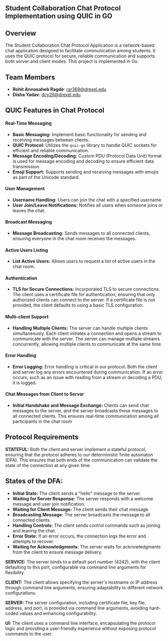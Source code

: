 ## Student Collaboration Chat Protocol Implementation using QUIC in GO

## Overview
The Student Collaboration Chat Protocol Application is a network-based chat application designed to facilitate communication among students. It uses the QUIC protocol for secure, reliable communication and supports both server and client modes. This project is implemented in Go.

## Team Members
- **Rohit Annasaheb Ragde**: [rar369@drexel.edu](mailto:rar369@drexel.edu)
- **Disha Yadav**: [dcy26@drexel.edu](mailto:dcy26@drexel.edu)

## QUIC Features in Chat Protocol

#### Real-Time Messaging

- **Basic Messaging:** Implement basic functionality for sending and receiving messages between clients.
- **QUIC Protocol:** Utilizes the `quic-go` library to handle QUIC sockets for efficient and reliable communication.
- **Message Encoding/Decoding:** Custom PDU (Protocol Data Unit) format is used for message encoding and decoding to ensure efficient data transmission.
- **Emoji Support:** Supports sending and receiving messages with emojis as part of the Unicode standard.

#### User Management

- **Username Handling:** Users can join the chat with a specified username.
- **User Join/Leave Notifications:** Notifies all users when someone joins or leaves the chat.

#### Broadcast Messaging

- **Message Broadcasting:** Sends messages to all connected clients, ensuring everyone in the chat room receives the messages.

#### Active Users Listing

- **List Active Users:** Allows users to request a list of active users in the chat room.

#### Authentication

- **TLS for Secure Connections:** Incorporated TLS to secure connections. The client uses a certificate file for authentication, ensuring that only authorized clients can connect to the server. If a certificate file is not provided, the client defaults to using a basic TLS configuration.

#### Multi-client Support

- **Handling Multiple Clients:** The server can handle multiple clients simultaneously. Each client initiates a connection and opens a stream to communicate with the server. The server can manage multiple streams concurrently, allowing multiple clients to communicate at the same time.

#### Error Handling

- **Error Logging:** Error handling is critical in our protocol. Both the client and server log any errors encountered during communication. If an error occurs, such as an issue with reading from a stream or decoding a PDU, it is logged.

#### Chat Messages from Client to Server

- **Initial Handshake and Message Exchange:** Clients can send chat messages to the server, and the server broadcasts these messages to all connected clients. This ensures real-time communication among all participants in the chat room


## Protocol Requirements

**STATEFUL:** Both the client and server implement a stateful protocol, ensuring that the protocol adheres to our deterministic finite automaton (DFA). This ensures that both ends of the communication can validate the state of the connection at any given time.

## States of the DFA:
- **Initial State:** The client sends a "hello" message to the server.
- **Waiting for Server Response:** The server responds with a welcome message and user join notification.
- **Waiting for Client Message:** The client sends their chat message.
- **Broadcasting Message:** The server broadcasts the message to all connected clients.
- **Handling Controls:** The client sends control commands such as joining and leaving the chat.
- **Error State:** If an error occurs, the connection logs the error and attempts to recover.
- **Waiting for Acknowledgments:** The server waits for acknowledgments from the client to ensure message delivery.

**SERVICE:** The server binds to a default port number (4242), with the client defaulting to this port, configurable via command line arguments for flexibility.

**CLIENT:** The client allows specifying the server's hostname or IP address through command line arguments, ensuring adaptability to different network configurations.

**SERVER:** The server configuration, including certificate file, key file, address, and port, is provided via command line arguments, avoiding hard-coded values and enhancing configurability.

**UI:** The client uses a command line interface, encapsulating the protocol logic and providing a user-friendly experience without exposing protocol commands to the user.

  






